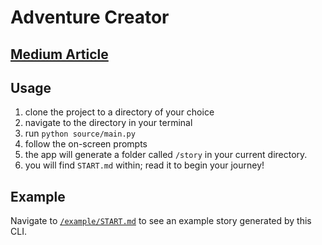 # Adventure Creator
## [Medium Article](https://medium.com/@noltron000/decisions-adventures-and-trees-ca91a1885600)
## Usage
1. clone the project to a directory of your choice
1. navigate to the directory in your terminal
1. run `python source/main.py`
1. follow the on-screen prompts
1. the app will generate a folder called `/story` in your current directory.
1. you will find `START.md` within; read it to begin your journey!

## Example
Navigate to [`/example/START.md`](./example/START.md) to see an example story generated by this CLI.
